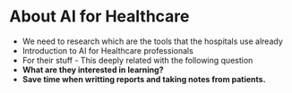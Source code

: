 # About AI for Healthcare

- We need to research which are the tools that the hospitals use already
- Introduction to AI for Healthcare professionals
- For their stuff - This deeply related with the following question
- **What are they interested in learning?**
- **Save time when writting reports and taking notes from patients.**
